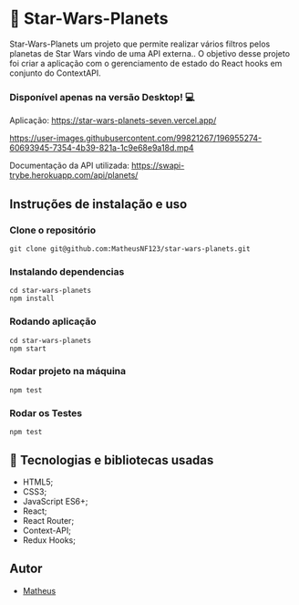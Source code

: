  # :rocket: Star-Wars-Planets

Star-Wars-Planets um projeto que permite realizar vários filtros pelos planetas de Star Wars vindo de uma API externa..
O objetivo desse projeto foi criar a aplicação com o gerenciamento de estado do React hooks em conjunto do ContextAPI.


### Disponível apenas na versão Desktop! :computer:

Aplicação: https://star-wars-planets-seven.vercel.app/

https://user-images.githubusercontent.com/99821267/196955274-60693945-7354-4b39-821a-1c9e68e9a18d.mp4

Documentação da API utilizada: https://swapi-trybe.herokuapp.com/api/planets/

## Instruções de instalação e uso

### Clone o repositório
```
git clone git@github.com:MatheusNF123/star-wars-planets.git
```

### Instalando dependencias
```
cd star-wars-planets
npm install
```

### Rodando aplicação
```
cd star-wars-planets
npm start
```

### Rodar projeto na máquina
```
npm test
```

### Rodar os Testes
```
npm test
```

## :wrench: Tecnologias e bibliotecas usadas

- HTML5;
- CSS3;
- JavaScript ES6+;
- React;
- React Router;
- Context-API;
- Redux Hooks;


## Autor 
- [Matheus](https://github.com/MatheusNF123)

